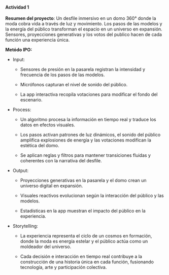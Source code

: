 #### Actividad 1

**Resumen del proyecto**: Un desfile inmersivo en un domo 360° donde la moda cobra vida a través de luz y movimiento. Los pasos de las modelos y la energía del público transforman el espacio en un universo en expansión. Sensores, proyecciones generativas y los votos del publico hacen de cada función una experiencia única.

**Metódo IPO:**
- Input:

  - Sensores de presión en la pasarela registran la intensidad y frecuencia de los pasos de las modelos.

  - Micrófonos capturan el nivel de sonido del público.

  - La app interactiva recopila votaciones para modificar el fondo del escenario.

- Process:

  - Un algoritmo procesa la información en tiempo real y traduce los datos en efectos visuales.

  - Los pasos activan patrones de luz dinámicos, el sonido del público amplifica explosiones de energía y las votaciones modifican la estética del domo.

  - Se aplican reglas y filtros para mantener transiciones fluidas y coherentes con la narrativa del desfile.

- Output:

  - Proyecciones generativas en la pasarela y el domo crean un universo digital en expansión.

  - Visuales reactivos evolucionan según la interacción del público y las modelos.

  - Estadísticas en la app muestran el impacto del público en la experiencia.

- Storytelling:

  - La experiencia representa el ciclo de un cosmos en formación, donde la moda es energía estelar y el público actúa como un moldeador del universo.

  - Cada decisión e interacción en tiempo real contribuye a la construcción de una historia única en cada función, fusionando tecnología, arte y participación colectiva.
